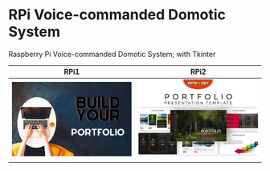 # RPi Voice-commanded Domotic System

Raspberry Pi Voice-commanded Domotic System; with Tkinter

| RPi1   | RPi2   |
|----|----|
| ![](img/port1.jpg) | ![](img/port2.jpg) |
